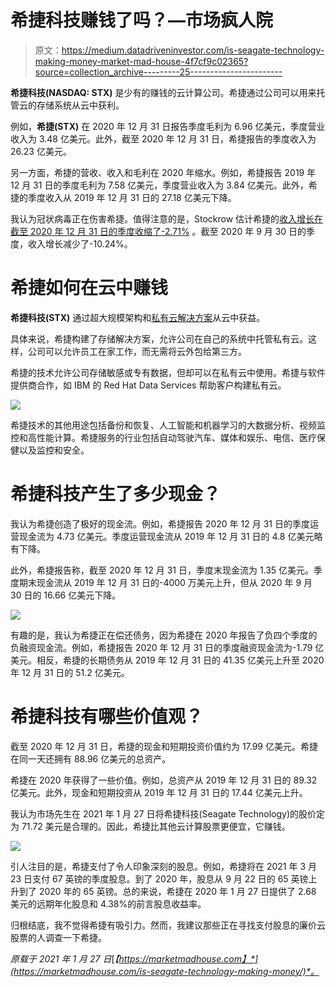 # 希捷科技赚钱了吗？—市场疯人院

> 原文：<https://medium.datadriveninvestor.com/is-seagate-technology-making-money-market-mad-house-4f7cf9c02365?source=collection_archive---------25----------------------->

**希捷科技(NASDAQ: STX)** 是少有的赚钱的云计算公司。希捷通过公司可以用来托管云的存储系统从云中获利。

例如，**希捷(STX)** 在 2020 年 12 月 31 日报告季度毛利为 6.96 亿美元，季度营业收入为 3.48 亿美元。此外，截至 2020 年 12 月 31 日，希捷报告的季度收入为 26.23 亿美元。

另一方面，希捷的营收、收入和毛利在 2020 年缩水。例如，希捷报告 2019 年 12 月 31 日的季度毛利为 7.58 亿美元，季度营业收入为 3.84 亿美元。此外，希捷的季度收入从 2019 年 12 月 31 日的 27.18 亿美元下降。

我认为冠状病毒正在伤害希捷。值得注意的是，Stockrow 估计希捷的[收入增长在截至 2020 年 12 月 31 日的季度收缩了-2.71%](https://stockrow.com/STX/financials/income/quarterly) 。截至 2020 年 9 月 30 日的季度，收入增长减少了-10.24%。

# 希捷如何在云中赚钱

**希捷科技(STX)** 通过超大规模架构和[私有云解决方案](https://www.seagate.com/solutions/cloud/private-cloud/)从云中获益。

具体来说，希捷构建了存储解决方案，允许公司在自己的系统中托管私有云。这样，公司可以允许员工在家工作，而无需将云外包给第三方。

希捷的技术允许公司存储敏感或专有数据，但却可以在私有云中使用。希捷与软件提供商合作，如 IBM 的 Red Hat Data Services 帮助客户构建私有云。

![](img/40e26bdb7675f66c35e0699519d76ee2.png)

希捷技术的其他用途包括备份和恢复、人工智能和机器学习的大数据分析、视频监控和高性能计算。希捷服务的行业包括自动驾驶汽车、媒体和娱乐、电信、医疗保健以及监控和安全。

# 希捷科技产生了多少现金？

我认为希捷创造了极好的现金流。例如，希捷报告 2020 年 12 月 31 日的季度运营现金流为 4.73 亿美元。季度运营现金流从 2019 年 12 月 31 日的 4.8 亿美元略有下降。

此外，希捷报告称，截至 2020 年 12 月 31 日，季度末现金流为 1.35 亿美元。季度期末现金流从 2019 年 12 月 31 日的-4000 万美元上升，但从 2020 年 9 月 30 日的 16.66 亿美元下降。

![](img/11e48fdbe1854af8b345f3b3e7ba9719.png)

有趣的是，我认为希捷正在偿还债务，因为希捷在 2020 年报告了负四个季度的负融资现金流。例如，希捷报告 2020 年 12 月 31 日的季度融资现金流为-1.79 亿美元。相反，希捷的长期债务从 2019 年 12 月 31 日的 41.35 亿美元上升至 2020 年 12 月 31 日的 51.2 亿美元。

# 希捷科技有哪些价值观？

截至 2020 年 12 月 31 日，希捷的现金和短期投资价值约为 17.99 亿美元。希捷在同一天还拥有 88.96 亿美元的总资产。

希捷在 2020 年获得了一些价值。例如，总资产从 2019 年 12 月 31 日的 89.32 亿美元。此外，现金和短期投资从 2019 年 12 月 31 日的 17.44 亿美元上升。

我认为市场先生在 2021 年 1 月 27 日将希捷科技(Seagate Technology)的股价定为 71.72 美元是合理的。因此，希捷比其他云计算股票更便宜，它赚钱。

![](img/05e94541af697defea335d4c3ec9b359.png)

引人注目的是，希捷支付了令人印象深刻的股息。例如，希捷将在 2021 年 3 月 23 日支付 67 英镑的季度股息。到了 2020 年，股息从 9 月 22 日的 65 英镑上升到了 2020 年的 65 英镑。总的来说，希捷在 2020 年 1 月 27 日提供了 2.68 美元的远期年化股息和 4.38%的前言股息收益率。

归根结底，我不觉得希捷有吸引力。然而，我建议那些正在寻找支付股息的廉价云股票的人调查一下希捷。

*原载于 2021 年 1 月 27 日*[*【https://marketmadhouse.com】*](https://marketmadhouse.com/is-seagate-technology-making-money/)*。*